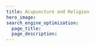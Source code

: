 ```yaml
---
title: Acupuncture and Religion
hero_image: 
search_engine_optimization:
  page_title:
  page_description:
---
```

